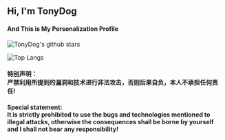 <h2> Hi, I'm TonyDog </h2>

<h4>And This is My Personalization Profile</h4>


![TonyDog's github stars](https://github-readme-stats.vercel.app/api?username=TonyD0g&hide=[%22issues%22]&show_icons=true)

![Top Langs](https://github-readme-stats.vercel.app/api/top-langs/?username=TonyD0g)




<h4>特别声明：<br>严禁利用所提到的漏洞和技术进行非法攻击，否则后果自负，本人不承担任何责任!</h4>

<h4>Special statement:<br>It is strictly prohibited to use the bugs and technologies mentioned to illegal attacks, otherwise the consequences shall be borne by yourself and I shall not bear any responsibility!</h4>